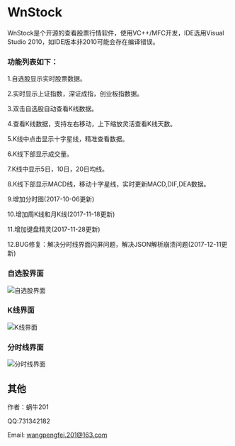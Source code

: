 # WnStock
WnStock是个开源的查看股票行情软件，使用VC++/MFC开发，IDE选用Visual Studio 2010，如IDE版本非2010可能会存在编译错误。

### 功能列表如下：

1.自选股显示实时股票数据。

2.实时显示上证指数，深证成指，创业板指数据。

3.双击自选股自动查看K线数据。

4.查看K线数据，支持左右移动，上下缩放灵活查看K线天数。

5.K线中点击显示十字星线，精准查看数据。

6.K线下部显示成交量。

7.K线中显示5日，10日，20日均线。

8.K线下部显示MACD线，移动十字星线，实时更新MACD,DIF,DEA数据。

9.增加分时图(2017-10-06更新)

10.增加周K线和月K线(2017-11-18更新)

11.增加键盘精灵(2017-11-28更新)

12.BUG修复：解决分时线界面闪屏问题，解决JSON解析崩溃问题(2017-12-11更新)

### 自选股界面
![自选股界面](https://img-blog.csdn.net/20170811143419489?watermark/2/text/aHR0cDovL2Jsb2cuY3Nkbi5uZXQvd29uaXUyMTExMTE=/font/5a6L5L2T/fontsize/400/fill/I0JBQkFCMA==/dissolve/70/gravity/Center)

### K线界面
![K线界面](https://img-blog.csdn.net/20171106214453040?watermark/2/text/aHR0cDovL2Jsb2cuY3Nkbi5uZXQvd29uaXUyMTExMTE=/font/5a6L5L2T/fontsize/400/fill/I0JBQkFCMA==/dissolve/70/gravity/Center)

### 分时线界面
![分时线界面](http://img.blog.csdn.net/20171106214229440?watermark/2/text/aHR0cDovL2Jsb2cuY3Nkbi5uZXQvd29uaXUyMTExMTE=/font/5a6L5L2T/fontsize/400/fill/I0JBQkFCMA==/dissolve/70/gravity/Center)

## 其他

作者：蜗牛201

QQ:731342182

Email: wangpengfei.201@163.com
